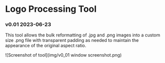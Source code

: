# Logo Processing Tool
### v0.01 2023-06-23

This tool allows the bulk reformatting of .jpg and .png images into a custom size .png file with transparent padding as needed to maintain the appearance of the original aspect ratio.

![Screenshot of tool](img/v0_01 window screenshot.png)